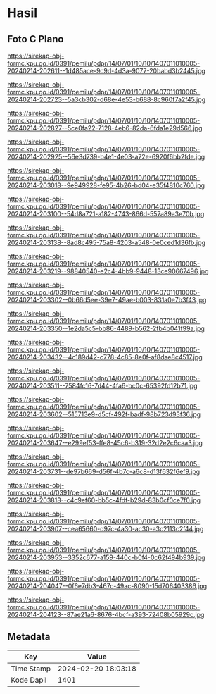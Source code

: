 # Hasil

## Foto C Plano

https://sirekap-obj-formc.kpu.go.id/0391/pemilu/pdpr/14/07/01/10/10/1407011010005-20240214-202611--1d485ace-9c9d-4d3a-9077-20babd3b2445.jpg

https://sirekap-obj-formc.kpu.go.id/0391/pemilu/pdpr/14/07/01/10/10/1407011010005-20240214-202723--5a3cb302-d68e-4e53-b688-8c960f7a2f45.jpg

https://sirekap-obj-formc.kpu.go.id/0391/pemilu/pdpr/14/07/01/10/10/1407011010005-20240214-202827--5ce0fa22-7128-4eb6-82da-6fda1e29d566.jpg

https://sirekap-obj-formc.kpu.go.id/0391/pemilu/pdpr/14/07/01/10/10/1407011010005-20240214-202925--56e3d739-b4e1-4e03-a72e-6920f6bb2fde.jpg

https://sirekap-obj-formc.kpu.go.id/0391/pemilu/pdpr/14/07/01/10/10/1407011010005-20240214-203018--9e949928-fe95-4b26-bd04-e35f4810c760.jpg

https://sirekap-obj-formc.kpu.go.id/0391/pemilu/pdpr/14/07/01/10/10/1407011010005-20240214-203100--54d8a721-a182-4743-866d-557a89a3e70b.jpg

https://sirekap-obj-formc.kpu.go.id/0391/pemilu/pdpr/14/07/01/10/10/1407011010005-20240214-203138--8ad8c495-75a8-4203-a548-0e0ced1d36fb.jpg

https://sirekap-obj-formc.kpu.go.id/0391/pemilu/pdpr/14/07/01/10/10/1407011010005-20240214-203219--98840540-e2c4-4bb9-9448-13ce90667496.jpg

https://sirekap-obj-formc.kpu.go.id/0391/pemilu/pdpr/14/07/01/10/10/1407011010005-20240214-203302--0b66d5ee-39e7-49ae-b003-831a0e7b3f43.jpg

https://sirekap-obj-formc.kpu.go.id/0391/pemilu/pdpr/14/07/01/10/10/1407011010005-20240214-203350--1e2da5c5-bb86-4489-b562-2fb4b041f99a.jpg

https://sirekap-obj-formc.kpu.go.id/0391/pemilu/pdpr/14/07/01/10/10/1407011010005-20240214-203432--4c189d42-c778-4c85-8e0f-af8dae8c4517.jpg

https://sirekap-obj-formc.kpu.go.id/0391/pemilu/pdpr/14/07/01/10/10/1407011010005-20240214-203511--7584fc16-7d44-4fa6-bc0c-65392fd12b71.jpg

https://sirekap-obj-formc.kpu.go.id/0391/pemilu/pdpr/14/07/01/10/10/1407011010005-20240214-203602--515713e9-d5cf-492f-badf-98b723d93f36.jpg

https://sirekap-obj-formc.kpu.go.id/0391/pemilu/pdpr/14/07/01/10/10/1407011010005-20240214-203647--e299ef53-ffe8-45c6-b319-32d2e2c6caa3.jpg

https://sirekap-obj-formc.kpu.go.id/0391/pemilu/pdpr/14/07/01/10/10/1407011010005-20240214-203731--de97b669-d56f-4b7c-a6c8-d13f632f6ef9.jpg

https://sirekap-obj-formc.kpu.go.id/0391/pemilu/pdpr/14/07/01/10/10/1407011010005-20240214-203818--c4c9ef60-bb5c-4fdf-b29d-83b0cf0ce7f0.jpg

https://sirekap-obj-formc.kpu.go.id/0391/pemilu/pdpr/14/07/01/10/10/1407011010005-20240214-203907--cea65660-d97c-4a30-ac30-a3c2113c2f44.jpg

https://sirekap-obj-formc.kpu.go.id/0391/pemilu/pdpr/14/07/01/10/10/1407011010005-20240214-203953--3352c677-a159-440c-b0f4-0c62f494b939.jpg

https://sirekap-obj-formc.kpu.go.id/0391/pemilu/pdpr/14/07/01/10/10/1407011010005-20240214-204047--0f6e7db3-467c-49ac-8090-15d706403386.jpg

https://sirekap-obj-formc.kpu.go.id/0391/pemilu/pdpr/14/07/01/10/10/1407011010005-20240214-204123--87ae21a6-8676-4bcf-a393-72408b05929c.jpg


## Metadata

| Key        | Value               |
| ---------- | ------------------- |
| Time Stamp | 2024-02-20 18:03:18 |
| Kode Dapil | 1401                |



